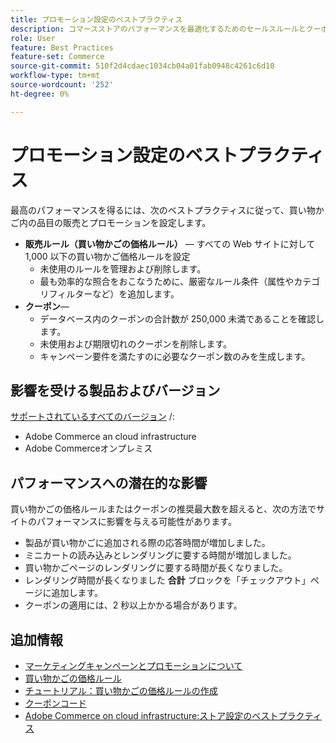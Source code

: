 ```yaml
---
title: プロモーション設定のベストプラクティス
description: コマースストアのパフォーマンスを最適化するためのセールスルールとクーポンコードの設定に関するベストプラクティスを説明します。
role: User
feature: Best Practices
feature-set: Commerce
source-git-commit: 510f2d4cdaec1034cb04a01fab0948c4261c6d10
workflow-type: tm+mt
source-wordcount: '252'
ht-degree: 0%

---
```



# プロモーション設定のベストプラクティス

最高のパフォーマンスを得るには、次のベストプラクティスに従って、買い物かご内の品目の販売とプロモーションを設定します。

- **販売ルール（買い物かごの価格ルール）** — すべての Web サイトに対して 1,000 以下の買い物かご価格ルールを設定
   - 未使用のルールを管理および削除します。
   - 最も効率的な照合をおこなうために、厳密なルール条件（属性やカテゴリフィルターなど）を追加します。
- **クーポン**—
   - データベース内のクーポンの合計数が 250,000 未満であることを確認します。
   - 未使用および期限切れのクーポンを削除します。
   - キャンペーン要件を満たすのに必要なクーポン数のみを生成します。

## 影響を受ける製品およびバージョン

[サポートされているすべてのバージョン](../../../release/versions.md) /:

- Adobe Commerce an cloud infrastructure
- Adobe Commerceオンプレミス

## パフォーマンスへの潜在的な影響

買い物かごの価格ルールまたはクーポンの推奨最大数を超えると、次の方法でサイトのパフォーマンスに影響を与える可能性があります。

- 製品が買い物かごに追加される際の応答時間が増加しました。
- ミニカートの読み込みとレンダリングに要する時間が増加しました。
- 買い物かごページのレンダリングに要する時間が長くなりました。
- レンダリング時間が長くなりました **合計** ブロックを「チェックアウト」ページに追加します。
- クーポンの適用には、2 秒以上かかる場合があります。

## 追加情報

- [マーケティングキャンペーンとプロモーションについて](https://devdocs.magento.com/cloud/configure/configure-best-practices.html#campaigns)
- [買い物かごの価格ルール](https://experienceleague.adobe.com/docs/commerce-admin/marketing/promotions/cart-rules/price-rules-cart.html)
- [チュートリアル：買い物かごの価格ルールの作成](https://experienceleague.adobe.com/docs/commerce-learn/tutorials/marketing/cart-price-rules.html)
- [クーポンコード](https://experienceleague.adobe.com/docs/commerce-admin/marketing/promotions/cart-rules/price-rules-cart-coupon.html)
- [Adobe Commerce on cloud infrastructure:ストア設定のベストプラクティス](https://devdocs.magento.com/cloud/configure/configure-best-practices.html)

